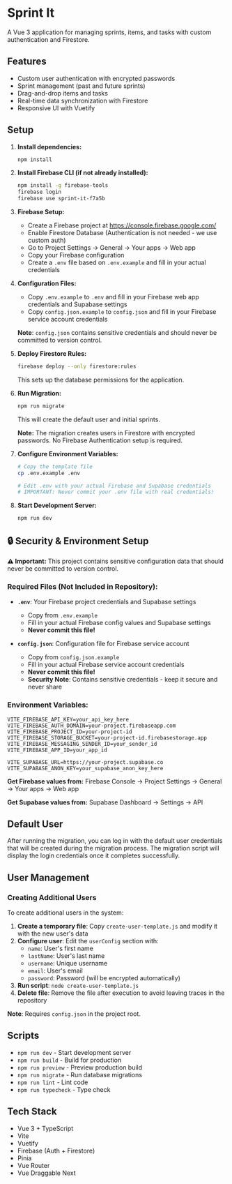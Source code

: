 # Sprint It

A Vue 3 application for managing sprints, items, and tasks with custom authentication and Firestore.

## Features

-   Custom user authentication with encrypted passwords
-   Sprint management (past and future sprints)
-   Drag-and-drop items and tasks
-   Real-time data synchronization with Firestore
-   Responsive UI with Vuetify

## Setup

1. **Install dependencies:**

    ```bash
    npm install
    ```

2. **Install Firebase CLI (if not already installed):**

    ```bash
    npm install -g firebase-tools
    firebase login
    firebase use sprint-it-f7a5b
    ```

3. **Firebase Setup:**

    - Create a Firebase project at https://console.firebase.google.com/
    - Enable Firestore Database (Authentication is not needed - we use custom auth)
    - Go to Project Settings → General → Your apps → Web app
    - Copy your Firebase configuration
    - Create a `.env` file based on `.env.example` and fill in your actual credentials

4. **Configuration Files:**

    - Copy `.env.example` to `.env` and fill in your Firebase web app credentials and Supabase settings
    - Copy `config.json.example` to `config.json` and fill in your Firebase service account credentials

    **Note**: `config.json` contains sensitive credentials and should never be committed to version control.

5. **Deploy Firestore Rules:**

    ```bash
    firebase deploy --only firestore:rules
    ```

    This sets up the database permissions for the application.

6. **Run Migration:**

    ```bash
    npm run migrate
    ```

    This will create the default user and initial sprints.

    **Note:** The migration creates users in Firestore with encrypted passwords. No Firebase Authentication setup is required.

7. **Configure Environment Variables:**

    ```bash
    # Copy the template file
    cp .env.example .env

    # Edit .env with your actual Firebase and Supabase credentials
    # IMPORTANT: Never commit your .env file with real credentials!
    ```

8. **Start Development Server:**
    ```bash
    npm run dev
    ```

## 🔒 Security & Environment Setup

**⚠️ Important:** This project contains sensitive configuration data that should never be committed to version control.

### Required Files (Not Included in Repository):

-   **`.env`**: Your Firebase project credentials and Supabase settings

    -   Copy from `.env.example`
    -   Fill in your actual Firebase config values and Supabase settings
    -   **Never commit this file!**

-   **`config.json`**: Configuration file for Firebase service account
    -   Copy from `config.json.example`
    -   Fill in your actual Firebase service account credentials
    -   **Never commit this file!**
    -   **Security Note**: Contains sensitive credentials - keep it secure and never share

### Environment Variables:

```env
VITE_FIREBASE_API_KEY=your_api_key_here
VITE_FIREBASE_AUTH_DOMAIN=your-project.firebaseapp.com
VITE_FIREBASE_PROJECT_ID=your-project-id
VITE_FIREBASE_STORAGE_BUCKET=your-project-id.firebasestorage.app
VITE_FIREBASE_MESSAGING_SENDER_ID=your_sender_id
VITE_FIREBASE_APP_ID=your_app_id

VITE_SUPABASE_URL=https://your-project.supabase.co
VITE_SUPABASE_ANON_KEY=your_supabase_anon_key_here
```

**Get Firebase values from:** Firebase Console → Project Settings → General → Your apps → Web app

**Get Supabase values from:** Supabase Dashboard → Settings → API

## Default User

After running the migration, you can log in with the default user credentials that will be created during the migration process. The migration script will display the login credentials once it completes successfully.

## User Management

### Creating Additional Users

To create additional users in the system:

1. **Create a temporary file**: Copy `create-user-template.js` and modify it with the new user's data
2. **Configure user**: Edit the `userConfig` section with:
    - `name`: User's first name
    - `lastName`: User's last name
    - `username`: Unique username
    - `email`: User's email
    - `password`: Password (will be encrypted automatically)
3. **Run script**: `node create-user-template.js`
4. **Delete file**: Remove the file after execution to avoid leaving traces in the repository

**Note**: Requires `config.json` in the project root.

## Scripts

-   `npm run dev` - Start development server
-   `npm run build` - Build for production
-   `npm run preview` - Preview production build
-   `npm run migrate` - Run database migrations
-   `npm run lint` - Lint code
-   `npm run typecheck` - Type check

## Tech Stack

-   Vue 3 + TypeScript
-   Vite
-   Vuetify
-   Firebase (Auth + Firestore)
-   Pinia
-   Vue Router
-   Vue Draggable Next
